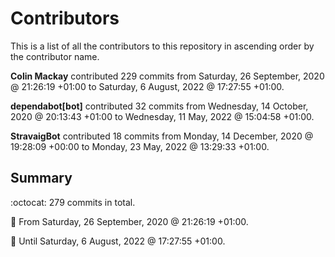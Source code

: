 # Contributors

This is a list of all the contributors to this repository in ascending order by the contributor name.

**Colin Mackay** contributed 229 commits from Saturday, 26 September, 2020 @ 21:26:19 +01:00 to Saturday, 6 August, 2022 @ 17:27:55 +01:00.

**dependabot[bot]** contributed 32 commits from Wednesday, 14 October, 2020 @ 20:13:43 +01:00 to Wednesday, 11 May, 2022 @ 15:04:58 +01:00.

**StravaigBot** contributed 18 commits from Monday, 14 December, 2020 @ 19:28:09 +00:00 to Monday, 23 May, 2022 @ 13:29:33 +01:00.

## Summary

:octocat: 279 commits in total.

:date: From Saturday, 26 September, 2020 @ 21:26:19 +01:00.

:date: Until Saturday, 6 August, 2022 @ 17:27:55 +01:00.

